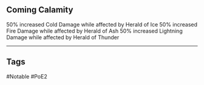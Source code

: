 ## Coming Calamity
50% increased Cold Damage while affected by Herald of Ice
50% increased Fire Damage while affected by Herald of Ash
50% increased Lightning Damage while affected by Herald of Thunder

---
## Tags
#Notable
#PoE2
